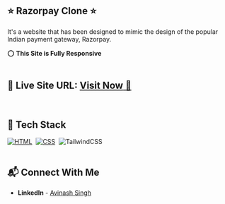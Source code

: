 ## ⭐ Razorpay Clone ⭐

It's a website that has been designed to mimic the design of the popular Indian payment gateway, Razorpay.

⭕ **This Site is Fully Responsive**
<br>
<br>

## 📌 **Live Site URL:** <a href="https://razorpay-copy.netlify.app/">**Visit Now** 🚀</a>

<br>

## 📌 Tech Stack

[![HTML](https://img.shields.io/badge/html5%20-%23E34F26.svg?&style=for-the-badge&logo=html5&logoColor=white)](https://github.com/prakash-naikwadi)&nbsp;
[![CSS](https://img.shields.io/badge/css3%20-%231572B6.svg?&style=for-the-badge&logo=css3&logoColor=white)](https://github.com/prakash-naikwadi)&nbsp;
<img alt="TailwindCSS" src="https://img.shields.io/badge/Tailwind_CSS-38B2AC?style=for-the-badge&logo=tailwind-css&logoColor=white"/>&nbsp;
<br>
<br>

## 📬 Connect With Me

- **LinkedIn** - [Avinash Singh](https://www.linkedin.com/in/avinash-singh-331452193)
